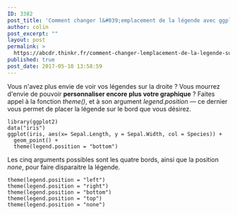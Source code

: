 ```yaml
---
ID: 3382
post_title: 'Comment changer l&#039;emplacement de la légende avec ggplot2 ? theme(legend.position)'
author: colin
post_excerpt: ""
layout: post
permalink: >
  https://abcdr.thinkr.fr/comment-changer-lemplacement-de-la-legende-sur-ggplot2-themelegend-position/
published: true
post_date: 2017-05-10 13:58:59
---
```

Vous n'avez plus envie de voir vos légendes sur la droite ? Vous mourrez d'envie de pouvoir <strong>personnaliser encore plus votre graphique</strong> ? Faites appel à la fonction <em>theme()</em>, et à son argument<em> legend.position</em> — ce dernier vous permet de placer la légende sur le bord que vous désirez.
<pre><code>library(ggplot2)
data("iris")
ggplot(iris, aes(x= Sepal.Length, y = Sepal.Width, col = Species)) +
  geom_point() +
  theme(legend.position = "bottom")</code></pre>
Les cinq arguments possibles sont les quatre bords, ainsi que la position <em>none</em>, pour faire disparaitre la légende.
<pre><code>theme(legend.position = "left")
theme(legend.position = "right")
theme(legend.position = "bottom")
theme(legend.position = "top")
theme(legend.position = "none")</code></pre>